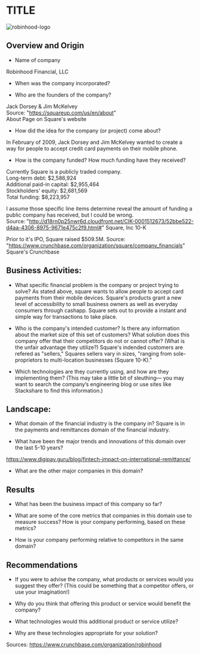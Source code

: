 # TITLE
![robinhood-logo]("https://seekvectorlogo.net/wp-content/uploads/2020/04/robinhood-vector-logo.png")
## Overview and Origin

* Name of company

Robinhood Financial, LLC

* When was the company incorporated?



* Who are the founders of the company?

Jack Dorsey & Jim McKelvey  
Source: "https://squareup.com/us/en/about"  
About Page on Square's website 

* How did the idea for the company (or project) come about?

In February of 2009, Jack Dorsey and Jim McKelvey wanted to create a way for people to accept credit card payments on their mobile phone.  

* How is the company funded? How much funding have they received?

Currently Square is a publicly traded company.  
Long-term debt: $2,586,924  
Additional paid-in capital: $2,955,464  
Stockholders' equity: $2,681,569  
Total funding: $8,223,957

I assume those specific line items determine reveal the amount of funding a public company has received, but I could be wrong.  
Source: "http://d18rn0p25nwr6d.cloudfront.net/CIK-0001512673/52bbe522-d4aa-4306-8975-9671e475c2f9.html#" 
Square, Inc 10-K

Prior to it's IPO, Square raised $509.5M.
Source: "https://www.crunchbase.com/organization/square/company_financials"
Square's Crunchbase


## Business Activities:

* What specific financial problem is the company or project trying to solve?
As stated above, square wants to allow people to accept card payments from their mobile devices. Square's products grant a new level of accessibility to small business owners as well as everyday consumers through cashapp. Square sets out to provide a instant and simple way for transactions to take place.


* Who is the company's intended customer?  Is there any information about the market size of this set of customers?
What solution does this company offer that their competitors do not or cannot offer? (What is the unfair advantage they utilize?)
Square's indended customers are refered as "sellers," Squares sellers vary in sizes, "ranging from sole-proprietors to multi-location businesses (Square 10-K)." 

* Which technologies are they currently using, and how are they implementing them? (This may take a little bit of sleuthing–– you may want to search the company’s engineering blog or use sites like Stackshare to find this information.)


## Landscape:

* What domain of the financial industry is the company in?
Square is in the payments and remittances domain of the financial industry.

* What have been the major trends and innovations of this domain over the last 5-10 years?



https://www.digipay.guru/blog/fintech-impact-on-international-remittance/
* What are the other major companies in this domain?


## Results

* What has been the business impact of this company so far?

* What are some of the core metrics that companies in this domain use to measure success? How is your company performing, based on these metrics?

* How is your company performing relative to competitors in the same domain?


## Recommendations

* If you were to advise the company, what products or services would you suggest they offer? (This could be something that a competitor offers, or use your imagination!)

* Why do you think that offering this product or service would benefit the company?

* What technologies would this additional product or service utilize?

* Why are these technologies appropriate for your solution?

Sources:
https://www.crunchbase.com/organization/robinhood